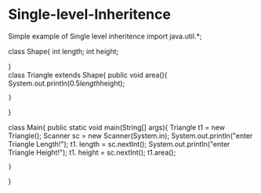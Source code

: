 # Single-level-Inheritence
Simple example of Single level inheritence
import java.util.*;

class Shape{
	int length;
	int height;
	
}	
class Triangle extends Shape{
	public void area(){
		System.out.println(0.5*length*height);
	
	}
}

class Main{
	public static void main(String[] args){
		Triangle t1 = new Triangle();
		Scanner sc = new Scanner(System.in);
		System.out.println("enter Triangle Length!");
		t1. length = sc.nextInt();
		System.out.println("enter Triangle Height!");
		t1. height = sc.nextInt();
		t1.area();
		

	}
}
